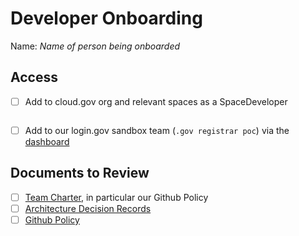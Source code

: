 # Developer Onboarding

Name: _Name of person being onboarded_

## Access

- [ ] Add to cloud.gov org and relevant spaces as a SpaceDeveloper
```cf set-space-role cloud.account@email.gov ORG SPACE SpaceDeveloper
```
- [ ] Add to our login.gov sandbox team (`.gov registrar poc`) via the [dashboard](https://dashboard.int.identitysandbox.gov/)


## Documents to Review

- [ ] [Team Charter](https://docs.google.com/document/d/1xhMKlW8bMcxyF7ipsOYxw1SQYVi-lWPkcDHSUS6miNg/edit), in particular our Github Policy
- [ ] [Architecture Decision Records](docs/architecture/decisions)
- [ ] [Github Policy](CONTRIBUTING.md)
